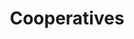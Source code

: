 ---
title: Cooperatives
longTitle: 'Cooperatives'
tags:
- gccommon
narrowerTerm:
- "[[Businesses]]"
relatedTerm:
- "[[Credit unions Banks]]"
use:
- "[[Co-ops]]"
---